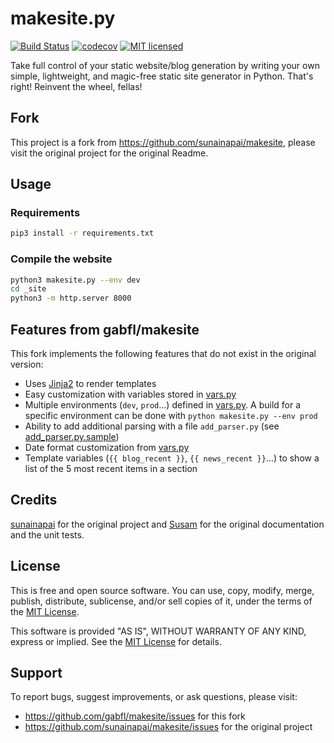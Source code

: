 makesite.py
===========

[![Build Status](https://travis-ci.org/gabfl/makesite.svg?branch=master)](https://travis-ci.org/gabfl/makesite)
[![codecov](https://codecov.io/gh/gabfl/makesite/branch/master/graph/badge.svg)](https://codecov.io/gh/gabfl/makesite)
[![MIT licensed](https://img.shields.io/badge/license-MIT-green.svg)](https://raw.githubusercontent.com/gabfl/makesite/master/LICENSE)

Take full control of your static website/blog generation by writing your
own simple, lightweight, and magic-free static site generator in
Python. That's right! Reinvent the wheel, fellas!

## Fork

This project is a fork from https://github.com/sunainapai/makesite, please visit the original project for the original Readme.

## Usage

### Requirements

```bash
pip3 install -r requirements.txt
```

### Compile the website

```bash
python3 makesite.py --env dev
cd _site
python3 -m http.server 8000
```

## Features from gabfl/makesite

This fork implements the following features that do not exist in the original version:
 - Uses [Jinja2](http://jinja.pocoo.org/) to render templates
 - Easy customization with variables stored in [vars.py](vars.py)
 - Multiple environments (`dev`, `prod`...) defined in [vars.py](vars.py). A build for a specific environment can be done with `python makesite.py --env prod`
 - Ability to add additional parsing with a file `add_parser.py` (see [add_parser.py.sample](add_parser.py.sample))
 - Date format customization from [vars.py](vars.py)
 - Template variables (`{{ blog_recent }}`, `{{ news_recent }}`...) to show a list of the 5 most recent items in a section

## Credits

[sunainapai](https://github.com/sunainapai) for the original project and [Susam](https://github.com/susam) for the original documentation and the unit tests.

## License

This is free and open source software. You can use, copy, modify,
merge, publish, distribute, sublicense, and/or sell copies of it,
under the terms of the [MIT License](LICENSE.md).

This software is provided "AS IS", WITHOUT WARRANTY OF ANY KIND,
express or implied. See the [MIT License](LICENSE.md) for details.


## Support

To report bugs, suggest improvements, or ask questions, please visit:
 - <https://github.com/gabfl/makesite/issues> for this fork
 - <https://github.com/sunainapai/makesite/issues> for the original project

